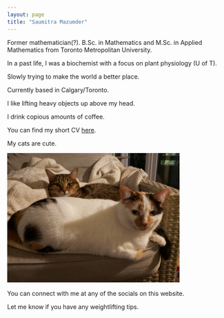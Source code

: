 ```yaml
---
layout: page
title: "Saumitra Mazumder"
---
```


Former mathematician(?). B.Sc. in Mathematics and M.Sc. in Applied Mathematics from Toronto Metropolitan University.

In a past life, I was a biochemist with a focus on plant physiology (U of T). 

Slowly trying to make the world a better place. 

Currently based in Calgary/Toronto. 

I like lifting heavy objects up above my head.  

I drink copious amounts of coffee. 

You can find my short CV [here](/assets/SAMazumderWeb.pdf).

My cats are cute.

<img src="/assets/cats.jpg" width="400" height="300">

You can connect with me at any of the socials on this website. 

Let me know if you have any weightlifting tips. 

